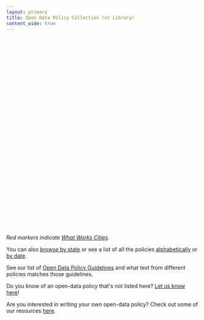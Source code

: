 ```yaml
---
layout: primary
title: Open Data Policy Collection (or Library)
content_wide: true
---
```


<link rel="stylesheet" type="text/css" href="//cdnjs.cloudflare.com/ajax/libs/leaflet/1.0.0/leaflet.css" />
<script src="//cdnjs.cloudflare.com/ajax/libs/leaflet/1.0.0/leaflet.js"></script>
<div style="padding:0 25px;"><div id="mapid" style="border:1px solid #fff; width:100%; height:500px;"></div></div>
<script type="text/javascript" src="../../assets/js/open-data-map.js"></script>

*Red markers indicate [What Works Cities](https://whatworkscities.bloomberg.org/cities/).*

You can also [browse by state](/browse/states/) or see a list of all the policies [alphabetically](/browse/all/) or [by date](/browse/by-date/).

See our list of [Open Data Policy Guidelines](/guidelines/) and what text from different policies matches those guidelines.

Do you know of an open-data policy that's not listed here? [Let us know here](/add-a-policy/)!

Are you interested in writing your own open-data policy? Check out some of our resources [here](http://whatworkscities.sunlightfoundation.com/#section-h2-05).

